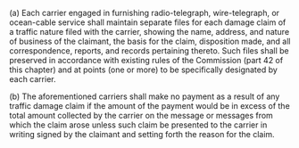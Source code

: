 (a) Each carrier engaged in furnishing radio-telegraph, wire-telegraph, or ocean-cable service shall maintain separate files for each damage claim of a traffic nature filed with the carrier, showing the name, address, and nature of business of the claimant, the basis for the claim, disposition made, and all correspondence, reports, and records pertaining thereto. Such files shall be preserved in accordance with existing rules of the Commission (part 42 of this chapter) and at points (one or more) to be specifically designated by each carrier.

(b) The aforementioned carriers shall make no payment as a result of any traffic damage claim if the amount of the payment would be in excess of the total amount collected by the carrier on the message or messages from which the claim arose unless such claim be presented to the carrier in writing signed by the claimant and setting forth the reason for the claim.

